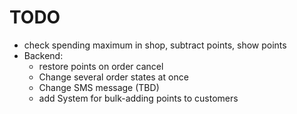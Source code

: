 # TODO

* check spending maximum in shop, subtract points, show points
* Backend:
  * restore points on order cancel
  * Change several order states at once
  * Change SMS message (TBD)
  * add System for bulk-adding points to customers
